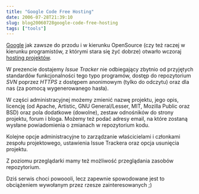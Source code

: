 ```yaml
---
title: "Google Code Free Hosting"
date: 2006-07-28T21:39:10
slug: blog20060728google-code-free-hosting
tags: ["tools"]
---
```

<html><body><a href="http://www.google.com/">Google</a> jak zawsze do przodu i w kierunku OpenSource (czy też raczej w kierunku programistów, z którymi stara się żyć dobrze) otwarło wczoraj <a href="http://code.google.com/hosting">hosting projektów</a>.


W prezencie dostajemy <em>Issue Tracker</em> nie odbiegający zbytnio od przyjętych standardów funkcjonalności tego typo programów, dostęp do repozytorium <em>SVN</em> poprzez <em>HTTPS</em> z dostępem anonimowym (tylko do odczytu) oraz dla nas (za pomocą wygenerowanego hasła).



W części administracyjnej możemy zmienić nazwę projektu, jego opis, licencję (od Apache, Artistic, GNU General/Lesser, MIT, Mozilla Public oraz BSD) oraz pola dodatkowe (dowolne), zestaw odnośników do strony projektu, forum i bloga. Możemy też podać adresy email, na które zostaną wysłane powiadomienia o zmianach w repozytorium kodu.



Kolejne opcje administracyjne to zarządzanie właścicielami i członkami zespołu projektowego, ustawienia Issue Trackera oraz opcja usunięcia projektu.



Z poziomu przeglądarki mamy też możliwość przeglądania zasobów repozytorium.



Dziś serwis choci powoooli, lecz zapewnie spowodowane jest to obciążeniem wywołanym przez rzesze zainteresowanych ;)



</body></html>